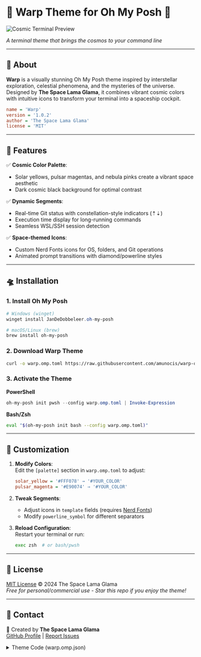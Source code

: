 # 🌌 Warp Theme for Oh My Posh 🌌

![Cosmic Terminal Preview](https://github.com/user-attachments/assets/75cc5eab-cba2-41f2-a75e-91af78ed00e6)

*A terminal theme that brings the cosmos to your command line*

---

## 🚀 About  
**Warp** is a visually stunning Oh My Posh theme inspired by interstellar exploration, celestial phenomena, and the mysteries of the universe. Designed by **The Space Lama Glama**, it combines vibrant cosmic colors with intuitive icons to transform your terminal into a spaceship cockpit.

```ini
name = 'Warp'
version = '1.0.2'
author = 'The Space Lama Glama'
license = 'MIT'
```

---

## 🌠 Features  
✅ **Cosmic Color Palette**:  
- Solar yellows, pulsar magentas, and nebula pinks create a vibrant space aesthetic  
- Dark cosmic black background for optimal contrast  

✅ **Dynamic Segments**:  
- Real-time Git status with constellation-style indicators (⇡⇣)  
- Execution time display for long-running commands  
- Seamless WSL/SSH session detection  

✅ **Space-themed Icons**:  
- Custom Nerd Fonts icons for OS, folders, and Git operations  
- Animated prompt transitions with diamond/powerline styles  

---

## 🛸 Installation  

### 1. Install Oh My Posh  
```powershell
# Windows (winget)
winget install JanDeDobbeleer.oh-my-posh

# macOS/Linux (brew)
brew install oh-my-posh
```

### 2. Download Warp Theme  
```bash
curl -o warp.omp.toml https://raw.githubusercontent.com/amunocis/warp-omp/main/warp.omp.toml
```

### 3. Activate the Theme  
**PowerShell**  
```powershell
oh-my-posh init pwsh --config warp.omp.toml | Invoke-Expression
```

**Bash/Zsh**  
```bash
eval "$(oh-my-posh init bash --config warp.omp.toml)"
```

---

## 🎨 Customization  
1. **Modify Colors**:  
   Edit the `[palette]` section in `warp.omp.toml` to adjust:  
   ```ini
   solar_yellow = '#FFF078' → '#YOUR_COLOR'
   pulsar_magenta = '#E90074' → '#YOUR_COLOR'
   ```

2. **Tweak Segments**:  
   - Adjust icons in `template` fields (requires [Nerd Fonts](https://www.nerdfonts.com/))  
   - Modify `powerline_symbol` for different separators  

3. **Reload Configuration**:  
   Restart your terminal or run:  
   ```bash
   exec zsh  # or bash/pwsh
   ```

---

## 📜 License  
[MIT License](LICENSE) © 2024 The Space Lama Glama  
*Free for personal/commercial use - Star this repo if you enjoy the theme!*

---

## 📡 Contact  
🚀 Created by **The Space Lama Glama**  
[GitHub Profile](https://github.com/amunocis) | [Report Issues](https://github.com/your-username/your-repo/issues)

<details>
<summary>Theme Code (warp.omp.json)</summary>

```json
{
  "name": "Warp",
  "author": "The Space Lama Glama",
  "description": "A cosmic theme inspired by the mysteries of space, astronomy, and interstellar exploration",
  "license": "MIT",
  "theme_version": "1.0.2",
  "console_title_template": "{{ .Shell }} in {{ .Folder }}",
  "version": 3,
  "final_space": true,
  "secondary_prompt": {
    "template": "󰯉 ",
    "foreground": "magenta",
    "background": "transparent"
  },
  "transient_prompt": {
    "template": "󱎃 ",
    "background": "transparent",
    "foreground_templates": [
      "{{if gt .Code 0}}p:alert_red{{end}}",
      "{{if eq .Code 0}}p:solar_yellow{{end}}"
    ]
  },
  "blocks": [
    {
      "type": "prompt",
      "alignment": "left",
      "newline": true,
      "segments": [
        {
          "type": "os",
          "style": "diamond",
          "leading_diamond": "",
          "trailing_diamond": "",
          "foreground": "p:cosmic_black",
          "background": "p:solar_yellow",
          "template": "{{ if .WSL }}WSL at {{ end }}{{ .Icon }} ",
          "properties": {
            "linux": " ",
            "macos": " ",
            "windows": " "
          }
        },
        {
          "type": "session",
          "style": "powerline",
          "powerline_symbol": "",
          "foreground": "p:stellar_white",
          "background": "p:nebula_pink",
          "template": "{{ if .SSHSession }} {{ end }} <p:stardust_pink></> {{ .UserName }}<p:stardust_pink>in</>{{ .HostName }}"
        },
        {
          "type": "path",
          "style": "powerline",
          "powerline_symbol": "",
          "template": " 󱓞 <p:stardust_pink></> {{ .Path }} ",
          "foreground": "p:stellar_white",
          "background": "p:pulsar_magenta",
          "properties": {
            "cache_duration": "none",
            "style": "folder",
            "mapped_locations": {
              "~": " "
            }
          }
        },
        {
          "type": "git",
          "style": "powerline",
          "powerline_symbol": "",
          "template": " {{ .HEAD }}{{ if or (.Working.Changed) (.Staging.Changed) }}*{{ end }} <p:aurora_cyan>{{ if gt .Behind 0 }}⇣{{ end }}{{ if gt .Ahead 0 }}⇡{{ end }}</>",
          "foreground": "p:nova_pink",
          "background": "p:cosmic_black",
          "properties": {
            "branch_icon": " ",
            "cache_duration": "none",
            "commit_icon": "@",
            "fetch_status": true
          }
        }
      ]
    },
    {
      "type": "rprompt",
      "overflow": "hidden",
      "segments": [
        {
          "type": "executiontime",
          "style": "plain",
          "template": "{{ .FormattedMs }}",
          "foreground": "p:solar_yellow",
          "background": "transparent",
          "properties": {
            "cache_duration": "none",
            "threshold": 5000
          }
        }
      ]
    },
    {
      "type": "prompt",
      "alignment": "left",
      "newline": true,
      "segments": [
        {
          "type": "text",
          "style": "plain",
          "template": "  ",
          "foreground_templates": [
            "{{if gt .Code 0}}p:alert_red{{end}}",
            "{{if eq .Code 0}}p:sky_blue{{end}}"
          ],
          "background": "transparent",
          "properties": {
            "cache_duration": "none"
          }
        }
      ]
    }
  ],
  "palette": {
    "stellar_white": "#FFFFFF",
    "solar_yellow": "#FFF078",
    "pulsar_magenta": "#E90074",
    "nebula_pink": "#FF4191",
    "stardust_pink": "#FF80B0",
    "nova_pink": "#F9F5F6",
    "cosmic_black": "#1A2330",
    "supernova_orange": "#FF8C00",
    "aurora_cyan": "#00FFFF",
    "alert_red": "#B83232",
    "sky_blue": "#CAF0F8"
  }
}
```
</details>
